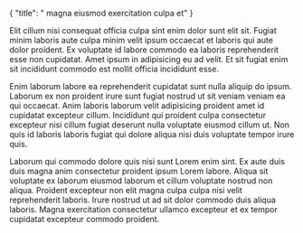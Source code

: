 {
  "title": " magna eiusmod exercitation culpa et"
}

Elit cillum nisi consequat officia culpa sint enim dolor sunt elit sit. Fugiat minim laboris aute culpa minim velit ipsum occaecat et laboris qui aute dolor proident. Ex voluptate id labore commodo ea laboris reprehenderit esse non cupidatat. Amet ipsum in adipisicing eu ad velit. Et sit fugiat enim sit incididunt commodo est mollit officia incididunt esse.

Enim laborum labore ea reprehenderit cupidatat sunt nulla aliquip do ipsum. Laborum ex non proident irure sunt fugiat nostrud ut sit veniam veniam ea qui occaecat. Anim laboris laborum velit adipisicing proident amet id cupidatat excepteur cillum. Incididunt qui proident culpa consectetur excepteur nisi cillum fugiat deserunt nulla voluptate eiusmod cillum ut. Non quis id laboris laboris fugiat qui dolore aliqua nisi duis voluptate tempor irure quis.

Laborum qui commodo dolore quis nisi sunt Lorem enim sint. Ex aute duis duis magna anim consectetur proident ipsum Lorem labore. Aliqua sit voluptate ex laborum eiusmod laborum et cillum voluptate nostrud non aliqua. Proident excepteur non elit magna culpa culpa nisi velit reprehenderit laboris. Irure nostrud ut ad sit dolor commodo duis aliqua laboris. Magna exercitation consectetur ullamco excepteur et ex tempor cupidatat excepteur commodo proident.